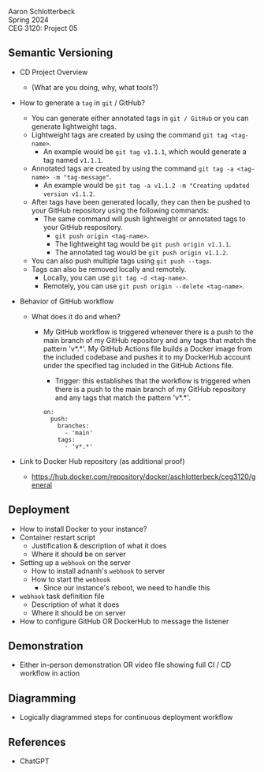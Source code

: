 Aaron Schlotterbeck  
Spring 2024  
CEG 3120: Project 05  

## Semantic Versioning  

* CD Project Overview
    - (What are you doing, why, what tools?)

* How to generate a `tag` in `git` / GitHub?
    - You can generate either annotated tags in `git / GitHub` or you can generate lightweight tags.
    - Lightweight tags are created by using the command `git tag <tag-name>`.
        * An example would be `git tag v1.1.1`, which would generate a tag named `v1.1.1`.
    - Annotated tags are created by using the command `git tag -a <tag-name> -m "tag-message"`.
        * An example would be `git tag -a v1.1.2 -m "Creating updated version v1.1.2`.
    - After tags have been generated locally, they can then be pushed to your GitHub repository using the following commands:
        * The same command will push lightweight or annotated tags to your GitHub respository.
            - `git push origin <tag-name>`.
            - The lightweight tag would be `git push origin v1.1.1`.
            - The annotated tag would be `git push origin v1.1.2`.
    - You can also push multiple tags using `git push --tags`.
    - Tags can also be removed locally and remotely.
        * Locally, you can use `git tag -d <tag-name>`.
        * Remotely, you can use `git push origin --delete <tag-name>`.  

* Behavior of GitHub workflow
    - What does it do and when?
        * My GitHub workflow is triggered whenever there is a push to the main branch of my GitHub repository and any tags that match the pattern 'v*.*'. My GitHub Actions file builds a Docker image from the included codebase and pushes it to my DockerHub account under the specified tag included in the GitHub Actions file.  

			- Trigger: this establishes that the workflow is triggered when there is a push to the main branch of my GitHub repository and any tags that match the pattern 'v*.*'.
			```
			on:
			  push:
			    branches:
			      - 'main'
                tags:
                  - 'v*.*'
			```

* Link to Docker Hub repository (as additional proof)  
    - https://hub.docker.com/repository/docker/aschlotterbeck/ceg3120/general  

## Deployment  

* How to install Docker to your instance?
* Container restart script
    - Justification & description of what it does
    - Where it should be on server
* Setting up a `webhook` on the server
    - How to install adnanh's `webhook` to server
    - How to start the `webhook`
        * Since our instance's reboot, we need to handle this
* `webhook` task definition file
    - Description of what it does
    - Where it should be on server
* How to configure GitHub OR DockerHub to message the listener  

## Demonstration  

* Either in-person demonstration OR video file showing full CI / CD workflow in action  

## Diagramming  

* Logically diagrammed steps for continuous deployment workflow  

## References  
* ChatGPT
